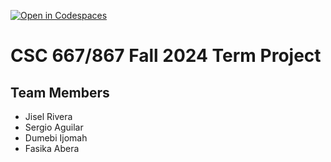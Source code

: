 [![Open in Codespaces](https://classroom.github.com/assets/launch-codespace-2972f46106e565e64193e422d61a12cf1da4916b45550586e14ef0a7c637dd04.svg)](https://classroom.github.com/open-in-codespaces?assignment_repo_id=16513765)
# CSC 667/867 Fall 2024 Term Project

## Team Members

- Jisel Rivera
- Sergio Aguilar 
- Dumebi Ijomah
- Fasika Abera
